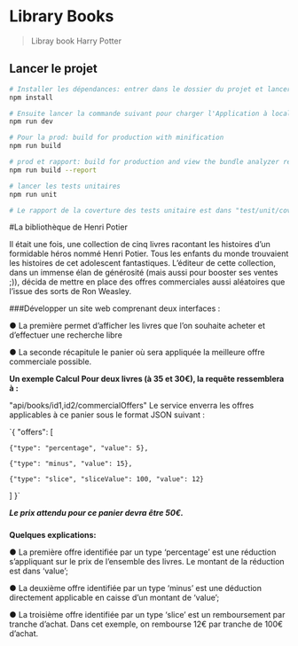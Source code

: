 # Library Books

>  Libray book Harry Potter

## Lancer le projet

``` bash
# Installer les dépendances: entrer dans le dossier du projet et lancer la commande
npm install

# Ensuite lancer la commande suivant pour charger l'Application à localhost:8080
npm run dev

# Pour la prod: build for production with minification
npm run build

# prod et rapport: build for production and view the bundle analyzer report
npm run build --report

# lancer les tests unitaires
npm run unit

# Le rapport de la coverture des tests unitaire est dans "test/unit/coverage/lcov-report/index.html" (généré après l'exécution des TU )

```

#La bibliothèque de Henri Potier

Il était une fois, une collection de cinq livres racontant les histoires d’un formidable héros nommé Henri Potier. Tous les enfants du monde trouvaient les histoires de cet adolescent fantastiques. L’éditeur de cette collection, dans un immense élan de générosité (mais aussi pour booster ses ventes ;)), décida de mettre en place des offres commerciales aussi aléatoires que l’issue des sorts de Ron Weasley.

###Développer un site web  comprenant deux interfaces :

● La première permet d’afficher les livres que l’on souhaite acheter et d’effectuer une recherche libre

● La seconde récapitule le panier où sera appliquée la meilleure offre commerciale possible.


**Un exemple Calcul Pour deux livres (à 35 et 30€), la requête ressemblera à :**

"api/books/id1,id2/commercialOffers" Le service enverra les offres applicables à ce panier sous le format JSON suivant :

`{
  "offers": [

    {"type": "percentage", "value": 5},

    {"type": "minus", "value": 15},

    {"type": "slice", "sliceValue": 100, "value": 12}
  ]
}`


**_Le prix attendu pour ce panier devra être 50€._**


###
**Quelques explications:**

● La première offre identifiée par un type ‘percentage’ est une réduction s’appliquant sur le prix de l’ensemble des livres. Le montant de la réduction est dans ‘value’;

● La deuxième offre identifiée par un type ‘minus’ est une déduction directement applicable en caisse d’un montant de ‘value’;

● La troisième offre identifiée par un type ‘slice’ est un remboursement par tranche d’achat. Dans  cet exemple, on rembourse 12€ par tranche de 100€ d’achat.

